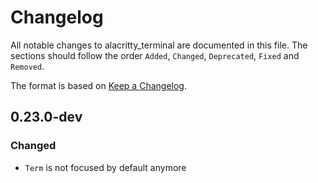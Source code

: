 # Changelog

All notable changes to alacritty_terminal are documented in this file. The
sections should follow the order `Added`, `Changed`, `Deprecated`, `Fixed` and
`Removed`.

The format is based on [Keep a Changelog](https://keepachangelog.com/en/1.0.0/).

## 0.23.0-dev

### Changed

- `Term` is not focused by default anymore
